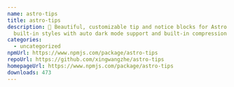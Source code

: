 ```yaml
---
name: astro-tips
title: astro-tips
description: 🎨 Beautiful, customizable tip and notice blocks for Astro - 16
  built-in styles with auto dark mode support and built-in compression
categories:
  - uncategorized
npmUrl: https://www.npmjs.com/package/astro-tips
repoUrl: https://github.com/xingwangzhe/astro-tips
homepageUrl: https://www.npmjs.com/package/astro-tips
downloads: 473
---
```

